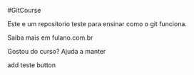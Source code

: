 #GitCourse

Este e um repositorio teste para ensinar como o git funciona.

Saiba mais em fulano.com.br


Gostou do curso? Ajuda a manter

add teste button
